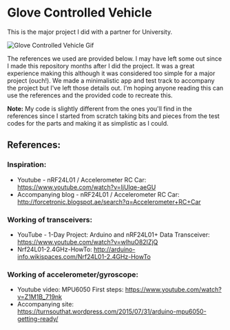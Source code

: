 # Glove Controlled Vehicle
This is the major project I did with a partner for University. 

![Glove Controlled Vehicle Gif](gcv-small.gif)

The references we used are provided below. I may have left some out since I made this repository months after I did the project. It was a great experience making this although it was considered too simple for a major project (ouch!). We made a minimalistic app and test track to accompany the project but I've left those details out. I'm hoping anyone reading this can use the references and the provided code to recreate this. 

**Note:** My code is slightly different from the ones you'll find in the references since I started from scratch taking bits and pieces from the test codes for the parts and making it as simplistic as I could.

## References:
### Inspiration: 
- Youtube - nRF24L01 / Accelerometer RC Car: https://www.youtube.com/watch?v=IjUlqe-aeGU
- Accompanying blog - nRF24L01 / Accelerometer RC Car: http://forcetronic.blogspot.ae/search?q=Accelerometer+RC+Car
### Working of transceivers:
- YouTube - 1-Day Project: Arduino and nRF24L01+ Data Transceiver: https://www.youtube.com/watch?v=wlhuO82IZjQ
- Nrf24L01-2.4GHz-HowTo: http://arduino-info.wikispaces.com/Nrf24L01-2.4GHz-HowTo
### Working of accelerometer/gyroscope:
- Youtube video: MPU6050 First steps: https://www.youtube.com/watch?v=Z1M1B_719nk
- Accompanying site: https://turnsouthat.wordpress.com/2015/07/31/arduino-mpu6050-getting-ready/
